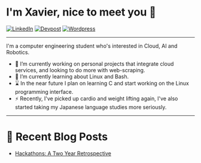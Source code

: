 # I'm Xavier, nice to meet you 👋
[![LinkedIn](https://img.shields.io/badge/LinkedIn-0077B5?style=for-the-badge&logo=linkedin&logoColor=white)](https://www.linkedin.com/in/xavierjmoreno)
[![Devpost](https://img.shields.io/badge/Devpost-003E54?style=for-the-badge&logo=Devpost&logoColor=white)]([https://devpost.com/01Blu3)
[![Wordpress](https://img.shields.io/badge/Wordpress-21759B?style=for-the-badge&logo=wordpress&logoColor=white)](https://01blu3.com/)

---

I'm a computer engineering student who's interested in Cloud, AI and Robotics.
* 🔭 I’m currently working on personal projects that integrate cloud services, and looking to do more with web-scraping.
* 📘 I’m currently learning about Linux and Bash.
* ⌛ In the near future I plan on learning C and start working on the Linux programming interface.
* ⚡ Recently, I've picked up cardio and weight lifting again, I've also started taking my Japanese language studies more seriously.

---
# 📘 Recent Blog Posts
* [Hackathons: A Two Year Retrospective](https://01blu3.com/2023/10/hackathons-a-two-year-retrospective/) 

<!--
**01Blu3/01blu3** is a ✨ _special_ ✨ repository because its `README.md` (this file) appears on your GitHub profile.

Here are some ideas to get you started:

- 🔭 I’m currently working on ...
- 🌱 I’m currently learning ...
- 👯 I’m looking to collaborate on ...
- 🤔 I’m looking for help with ...
- 💬 Ask me about ...
- 📫 How to reach me: ...
- 😄 Pronouns: ...
- ⚡ Fun fact: ...
-->
